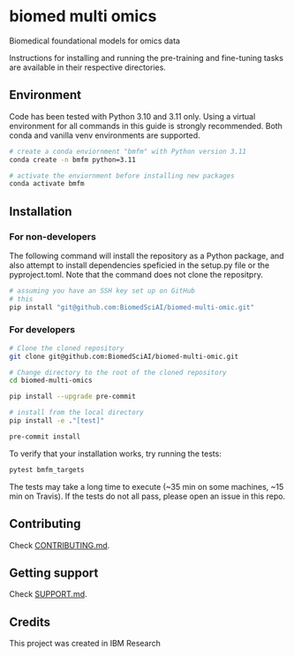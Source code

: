 # biomed multi omics

Biomedical foundational models for omics data

Instructions for installing and running the pre-training and fine-tuning tasks are available in their respective directories.


## Environment

Code has been tested with Python 3.10 and 3.11 only.
Using a virtual environment for all commands in this guide is strongly recommended.
Both conda and vanilla venv environments are supported.

```sh
# create a conda enviornment "bmfm" with Python version 3.11
conda create -n bmfm python=3.11

# activate the enviornment before installing new packages
conda activate bmfm
```

## Installation

### For non-developers
The following command will install the repository as a Python package, and also attempt to install dependencies speficied in the setup.py file or the pyproject.toml. Note that the command does not clone the repositpry.

```sh
# assuming you have an SSH key set up on GitHub
# this
pip install "git@github.com:BiomedSciAI/biomed-multi-omic.git"
```

### For developers


```sh
# Clone the cloned repository
git clone git@github.com:BiomedSciAI/biomed-multi-omic.git

# Change directory to the root of the cloned repository
cd biomed-multi-omics

pip install --upgrade pre-commit

# install from the local directory
pip install -e ."[test]"

pre-commit install
```

To verify that your installation works, try running the tests:
```sh
pytest bmfm_targets
```
The tests may take a long time to execute (~35 min on some machines, ~15 min on Travis).
If the tests do not all pass, please open an issue in this repo.

## Contributing

Check [CONTRIBUTING.md](.github/CONTRIBUTING.md).

## Getting support

Check [SUPPORT.md](.github/SUPPORT.md).

## Credits
This project was created in IBM Research
